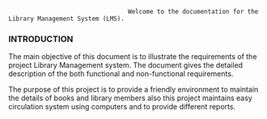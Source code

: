                                      Welcome to the documentation for the Library Management System (LMS). 

<h3>INTRODUCTION</h3>

The main objective of this document is to illustrate the requirements of the project Library Management system. The document gives the detailed description of the both functional and non-functional requirements.

The purpose of this project is to provide a friendly environment to maintain the details of books and library members also this project maintains easy circulation system using computers and to provide different reports.

